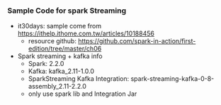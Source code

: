 ### Sample Code for spark Streaming
* it30days: sample come from https://ithelp.ithome.com.tw/articles/10188456
  * resource github: https://github.com/spark-in-action/first-edition/tree/master/ch06
* Spark streaming + kafka info  
  * Spark: 2.2.0
  * Kafka: kafka_2.11-1.0.0
  * SparkStreaming Kafka Integration: spark-streaming-kafka-0-8-assembly_2.11-2.2.0
  * only use spark lib and Integration Jar
  
